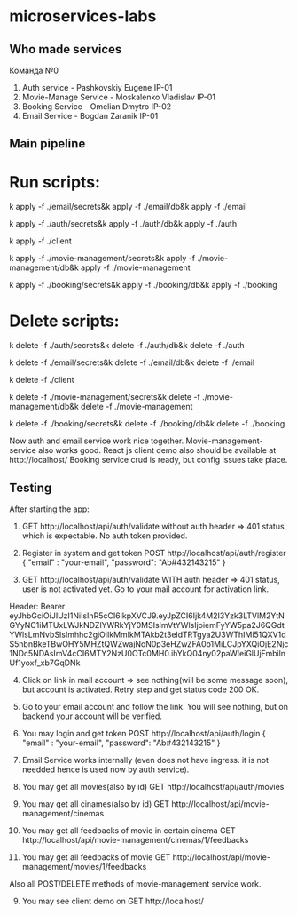 # microservices-labs

## Who made services
Команда №0
1. Auth service - Pashkovskiy Eugene IP-01
2. Movie-Manage Service - Moskalenko Vladislav IP-01
3. Booking Service - Omelian Dmytro IP-02
4. Email Service - Bogdan Zaranik IP-01

## Main pipeline
# Run scripts:

k apply -f ./email/secrets&k apply -f ./email/db&k apply -f ./email

k apply -f ./auth/secrets&k apply -f ./auth/db&k apply -f ./auth

k apply -f ./client

k apply -f ./movie-management/secrets&k apply -f ./movie-management/db&k apply -f ./movie-management

k apply -f ./booking/secrets&k apply -f ./booking/db&k apply -f ./booking

# Delete scripts:

k delete -f ./auth/secrets&k delete -f ./auth/db&k delete -f ./auth

k delete -f ./email/secrets&k delete -f ./email/db&k delete -f ./email

k delete -f ./client

k delete -f ./movie-management/secrets&k delete -f ./movie-management/db&k delete -f ./movie-management

k delete -f ./booking/secrets&k delete -f ./booking/db&k delete -f ./booking

Now auth and email service work nice together.
Movie-management-service also works good.
React js client demo also should be available at http://localhost/
Booking service crud is ready, but config issues take place.

## Testing
After starting the app:

1. GET http://localhost/api/auth/validate without auth header =>  401 status,
which is expectable. No auth token provided.

2. Register in system and get token
    POST http://localhost/api/auth/register
    {
        "email" : "your-email",
        "password": "Ab#432143215"
    }
3. GET http://localhost/api/auth/validate WITH auth header =>  401 status,
user is not activated yet. Go to your mail account for activation link.

Header: Bearer eyJhbGciOiJIUzI1NiIsInR5cCI6IkpXVCJ9.eyJpZCI6Ijk4M2I3Yzk3LTVlM2YtNGYyNC1iMTUxLWJkNDZlYWRkYjY0MSIsImVtYWlsIjoiemFyYW5pa2J6QGdtYWlsLmNvbSIsImhhc2giOiIkMmIkMTAkb2t3eldTRTgya2U3WThIMi51QXV1dS5nbnBkeTBwOHY5MHZtQWZwajNoN0p3eHZwZFA0b1MiLCJpYXQiOjE2Njc1NDc5NDAsImV4cCI6MTY2NzU0OTc0MH0.ihYkQ04ny02paWIeiGlUjFmbilnUf1yoxf_xb7GqDNk

4. Click on link in mail account => see nothing(will be some message soon), but account is activated. Retry step and get status code 200 OK.



5. Go to your email account and follow the link. You will see nothing, but on backend 
your account will be verified.

6. You may login and get token
    POST http://localhost/api/auth/login
    {
        "email" : "your-email",
        "password": "Ab#432143215"
    }

4. Email Service works internally (even does not have ingress. it is not needded
hence is used now by auth service).

5. You may get all movies(also by id)
    GET http://localhost/api/auth/movies

6. You may get all cinames(also by id)
    GET http://localhost/api/movie-management/cinemas

7. You may get all feedbacks of movie in certain cinema
    GET http://localhost/api/movie-management/cinemas/1/feedbacks

8. You may get all feedbacks of movie
    GET http://localhost/api/movie-management/movies/1/feedbacks

Also all POST/DELETE methods of movie-management service work.

9. You may see client demo on 
    GET http://localhost/
